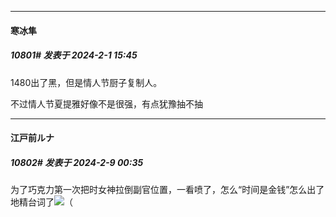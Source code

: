 *****

####  寒冰隼  
##### 10801#       发表于 2024-2-1 15:45

1480出了黑，但是情人节厨子复制人。

不过情人节夏提雅好像不是很强，有点犹豫抽不抽

*****

####  江戸前ルナ  
##### 10802#       发表于 2024-2-9 00:35

为了巧克力第一次把时女神拉倒副官位置，一看喷了，怎么“时间是金钱”怎么出了地精台词了<img src="https://static.saraba1st.com/image/smiley/face2017/066.png" referrerpolicy="no-referrer">（

